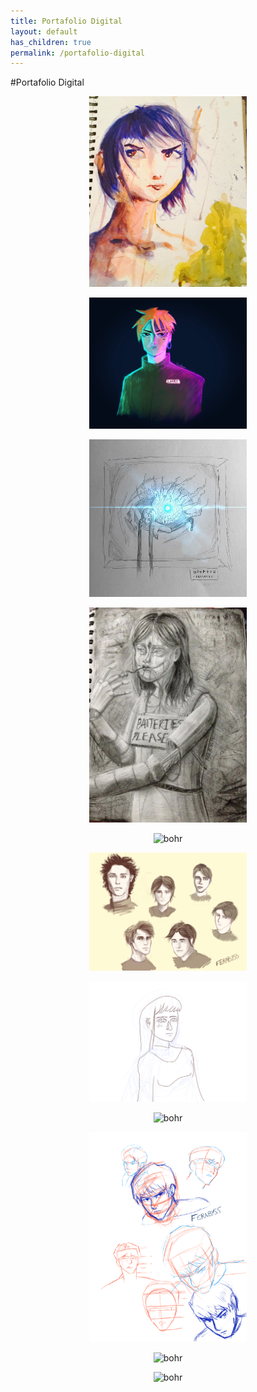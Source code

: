 ```yaml
---
title: Portafolio Digital
layout: default
has_children: true
permalink: /portafolio-digital
---
```

#Portafolio Digital
<p style="text-align:center;"><img src="assets/images/1.jpeg" alt="bohr" style="height: 50%; width: 50%;"/></p>
<p style="text-align:center;"><img src="assets/images/2.jpeg" alt="bohr" style="height: 50%; width: 50%;"/></p>
<p style="text-align:center;"><img src="assets/images/3.jpeg" alt="bohr" style="height: 50%; width: 50%;"/></p>
<p style="text-align:center;"><img src="assets/images/4.jpeg" alt="bohr" style="height: 50%; width: 50%;"/></p>
<p style="text-align:center;"><img src="assets/images/5.jpeg" alt="bohr" style="height: 50%; width: 50%;"/></p>
<p style="text-align:center;"><img src="assets/images/6.png" alt="bohr" style="height: 50%; width: 50%;"/></p>
<p style="text-align:center;"><img src="assets/images/7.png" alt="bohr" style="height: 50%; width: 50%;"/></p>
<p style="text-align:center;"><img src="assets/images/8.png" alt="bohr" style="height: 50%; width: 50%;"/></p>
<p style="text-align:center;"><img src="assets/images/9.png" alt="bohr" style="height: 50%; width: 50%;"/></p>
<p style="text-align:center;"><img src="assets/images/10.png" alt="bohr" style="height: 50%; width: 50%;"/></p>
<p style="text-align:center;"><img src="assets/images/11.png" alt="bohr" style="height: 50%; width: 50%;"/></p>
